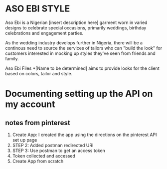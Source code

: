 # ASO EBI STYLE
Aso Ebi is a Nigerian [insert description here] garment worn in varied designs to celebrate special occasions, primarily weddings, birthday celebrations and engagement parties. 

As the wedding industry develops further in Nigeria, there will be a continous need to source the services of tailors who can "build the look" for customers interested in mocking up styles they've seen from friends and family.

Aso Ebi Files *[Name to be determined] aims to provide looks for the client based on colors, tailor and style.  

# Documenting setting up the API on my account
## notes from pinterest
<ol>
  <li> Create App: I created the app using the directions on the pinterest API set up page</li>
  <li> STEP 2: Added postman redirected URI</li>
  <li> STEP 3: Use postman to get an access token </li>
  <li> Token collected and accessed</li>
  <li> Create App from scratch </li>
